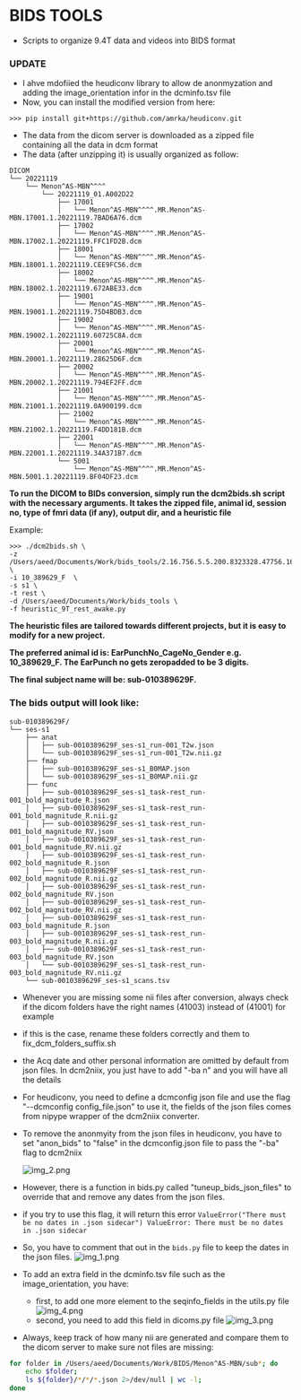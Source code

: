 # BIDS TOOLS
* Scripts to organize 9.4T data and videos into BIDS format
### UPDATE
* I ahve mdofiied the heudiconv library to allow de anonmyzation and adding the image_orientation infor in the dcminfo.tsv file
* Now, you can install the modified version from here:

`>>> pip install git+https://github.com/amrka/heudiconv.git`
* The data from the dicom server is downloaded as a zipped file containing all the data in dcm format
* The data (after unzipping it) is usually organized as follow:

```
DICOM
└── 20221119
    └── Menon^AS-MBN^^^^
        └── 20221119_01.A002D22
            ├── 17001
            │   └── Menon^AS-MBN^^^^.MR.Menon^AS-MBN.17001.1.20221119.7BAD6A76.dcm
            ├── 17002
            │   └── Menon^AS-MBN^^^^.MR.Menon^AS-MBN.17002.1.20221119.FFC1FD2B.dcm
            ├── 18001
            │   └── Menon^AS-MBN^^^^.MR.Menon^AS-MBN.18001.1.20221119.CEE9FC56.dcm
            ├── 18002
            │   └── Menon^AS-MBN^^^^.MR.Menon^AS-MBN.18002.1.20221119.672ABE33.dcm
            ├── 19001
            │   └── Menon^AS-MBN^^^^.MR.Menon^AS-MBN.19001.1.20221119.75D4BDB3.dcm
            ├── 19002
            │   └── Menon^AS-MBN^^^^.MR.Menon^AS-MBN.19002.1.20221119.60725C8A.dcm
            ├── 20001
            │   └── Menon^AS-MBN^^^^.MR.Menon^AS-MBN.20001.1.20221119.28625D6F.dcm
            ├── 20002
            │   └── Menon^AS-MBN^^^^.MR.Menon^AS-MBN.20002.1.20221119.794EF2FF.dcm
            ├── 21001
            │   └── Menon^AS-MBN^^^^.MR.Menon^AS-MBN.21001.1.20221119.0A900199.dcm
            ├── 21002
            │   └── Menon^AS-MBN^^^^.MR.Menon^AS-MBN.21002.1.20221119.F4DD181B.dcm
            ├── 22001
            │   └── Menon^AS-MBN^^^^.MR.Menon^AS-MBN.22001.1.20221119.34A371B7.dcm
            └── 5001
                └── Menon^AS-MBN^^^^.MR.Menon^AS-MBN.5001.1.20221119.BF04DF23.dcm
```
**To run the DICOM to BIDs conversion, simply run the dcm2bids.sh script with the necessary arguments. It takes the zipped file, animal id, session no, type of fmri data (if any), output dir, and a heuristic file**


Example:
```
>>> ./dcm2bids.sh \
-z /Users/aeed/Documents/Work/bids_tools/2.16.756.5.5.200.8323328.47756.1669482679.1142.zip   \
-i 10_389629_F  \
-s s1 \
-t rest \
-d /Users/aeed/Documents/Work/bids_tools \
-f heuristic_9T_rest_awake.py
```

**The heuristic files are tailored towards different projects, but it is easy to modify for a new project.**

**The preferred animal id is: EarPunchNo_CageNo_Gender e.g. 10_389629_F. The EarPunch no gets zeropadded to be 3 digits.**

**The final subject name will be: sub-010389629F.**

### The bids output will look like:
```
sub-010389629F/
└── ses-s1
    ├── anat
    │   ├── sub-0010389629F_ses-s1_run-001_T2w.json
    │   └── sub-0010389629F_ses-s1_run-001_T2w.nii.gz
    ├── fmap
    │   ├── sub-0010389629F_ses-s1_B0MAP.json
    │   └── sub-0010389629F_ses-s1_B0MAP.nii.gz
    ├── func
    │   ├── sub-0010389629F_ses-s1_task-rest_run-001_bold_magnitude_R.json
    │   ├── sub-0010389629F_ses-s1_task-rest_run-001_bold_magnitude_R.nii.gz
    │   ├── sub-0010389629F_ses-s1_task-rest_run-001_bold_magnitude_RV.json
    │   ├── sub-0010389629F_ses-s1_task-rest_run-001_bold_magnitude_RV.nii.gz
    │   ├── sub-0010389629F_ses-s1_task-rest_run-002_bold_magnitude_R.json
    │   ├── sub-0010389629F_ses-s1_task-rest_run-002_bold_magnitude_R.nii.gz
    │   ├── sub-0010389629F_ses-s1_task-rest_run-002_bold_magnitude_RV.json
    │   ├── sub-0010389629F_ses-s1_task-rest_run-002_bold_magnitude_RV.nii.gz
    │   ├── sub-0010389629F_ses-s1_task-rest_run-003_bold_magnitude_R.json
    │   ├── sub-0010389629F_ses-s1_task-rest_run-003_bold_magnitude_R.nii.gz
    │   ├── sub-0010389629F_ses-s1_task-rest_run-003_bold_magnitude_RV.json
    │   └── sub-0010389629F_ses-s1_task-rest_run-003_bold_magnitude_RV.nii.gz
    └── sub-0010389629F_ses-s1_scans.tsv
```

- Whenever you are missing some nii files after conversion, always check if the dicom folders have the right names (41003) instead of (41001) for example
- if this is the case, rename these folders correctly and them to fix_dcm_folders_suffix.sh

- the Acq date and other personal information are omitted by default from json files. In dcm2niix, you just have to add "-ba n" and you will have all the details
- For heudiconv, you need to define a dcmconfig json file and use the flag "--dcmconfig config_file.json" to use it, the fields of the json files comes from nipype wrapper of the dcm2niix converter.
- To remove the anonmyity from the json files in heudiconv, you have to set "anon_bids" to "false" in the dcmconfig.json file to pass the "-ba" flag to dcm2niix

    ![img_2.png](img_2.png)
- However, there is a function in bids.py called "tuneup_bids_json_files" to override that and remove any dates from the json files.
- if you try to use this flag, it will return this error ``ValueError("There must be no dates in .json sidecar")
ValueError: There must be no dates in .json sidecar``
- So, you have to comment that out in the `bids.py` file to keep the dates in the json files.
![img_1.png](img_1.png)

- To add an extra field in the dcminfo.tsv file such as the image_orientation, you have:
  - first, to add one more element to the seqinfo_fields in the utils.py file
  ![img_4.png](img_4.png)
  - second, you need to add this field in dicoms.py file
  ![img_3.png](img_3.png)
  
- Always, keep track of how many nii are generated and compare them to the dicom server to make sure not files are missing:
```bash
for folder in /Users/aeed/Documents/Work/BIDS/Menon^AS-MBN/sub*; do
    echo $folder; 
    ls ${folder}/*/*/*.json 2>/dev/null | wc -l; 
done
